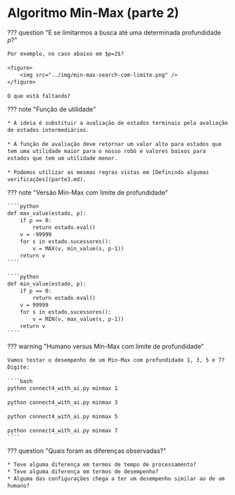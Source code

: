 # Algoritmo Min-Max (parte 2)

??? question "E se limitarmos a busca até uma determinada profundidade $p$?"

    Por exemplo, no caso abaixo em $p=2$?

    <figure>
        <img src="../img/min-max-search-com-limite.png" /> 
    </figure>

    O que está faltando?

??? note "Função de utilidade"

    * A ideia é substituir a avaliação de estados terminais pela avaliação de estados intermediários. 

    * A função de avaliação deve retornar um valor alto para estados que tem uma utilidade maior para o nosso robô e valores baixos para estados que tem um utilidade menor. 

    * Podemos utilizar as mesmas regras vistas em [Definindo algumas verificações](parte3.md). 

??? note "Versão Min-Max com limite de profundidade"

    ````python
    def max_value(estado, p):
        if p == 0:
            return estado.eval()
        v = -99999
        for s in estado.sucessores():
            v = MAX(v, min_value(s, p-1))
        return v
    ````

    ````python
    def min_value(estado, p):
        if p == 0:
            return estado.eval()
        v = 99999
        for s in estado.sucessores():
            v = MIN(v, max_value(s, p-1))
        return v
    ````

??? warning "Humano versus Min-Max com limite de profundidade" 

    Vamos testar o desempenho de um Min-Max com profundidade 1, 3, 5 e 7? Digite: 

    ````bash
    python connect4_with_ai.py minmax 1

    python connect4_with_ai.py minmax 3

    python connect4_with_ai.py minmax 5

    python connect4_with_ai.py minmax 7
    ````

??? question "Quais foram as diferenças observadas?"

    * Teve alguma diferença em termos de tempo de processamento?
    * Teve alguma diferença em termos de desempenho? 
    * Alguma das configurações chega a ter um desempenho similar ao de um humano?

